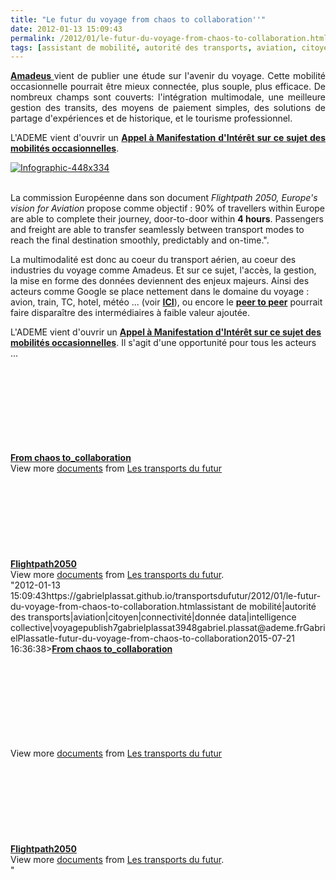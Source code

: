 ```yaml
---
title: "Le futur du voyage from chaos to collaboration''"
date: 2012-01-13 15:09:43
permalink: /2012/01/le-futur-du-voyage-from-chaos-to-collaboration.html
tags: [assistant de mobilité, autorité des transports, aviation, citoyen, connectivité, donnée data, intelligence collective, voyage]
---
```


<p style="text-align: justify;"><a href="http://www.amadeus.com/blog/11/01/from-chaos-to-collaboration-insight-into-the-future-of-travel/" target="_blank"><strong>Amadeus </strong></a>vient de publier une étude sur l'avenir du voyage. Cette mobilité occasionnelle pourrait être mieux connectée, plus souple, plus efficace. De nombreux champs sont couverts: l'intégration multimodale, une meilleure gestion des transits, des moyens de paiement simples, des solutions de partage d'expériences et de historique, et le tourisme professionnel.</p> <p style="text-align: justify;">L'ADEME vient d'ouvrir un <a href="https://gabrielplassat.github.io/transportsdufutur/2011/12/ami-chaines-logistiques-et-mobilites-occasionnelles-des-personnes-ademe.html" target="_blank"><strong>Appel à Manifestation d'Intérêt sur ce sujet des mobilités occasionnelles</strong></a>.</p> <p style="text-align: justify;"><a href="https://gabrielplassat.github.io/transportsdufutur/wp-content/uploads/sites/6/old/6a0120a66d2ad4970b016760763274970b-800wi.jpg" rel="lightbox"><img rel="lightbox[]" alt="Infographic-448x334" class="asset  asset-image at-xid-6a0120a66d2ad4970b016760763274970b" src="/wp-content/uploads/sites/6/old/6a0120a66d2ad4970b016760763274970b-500wi.jpg" style="display: block; margin-left: auto; margin-right: auto;" title="Infographic-448x334" /></a><br /> </p>  <!--more-->  La commission Européenne dans son document <em>Flightpath 2050, Europe's vision for Aviation</em> propose comme objectif : 90% of travellers within Europe are able to complete their journey, door-to-door within <strong>4 hours</strong>. Passengers and freight are able to transfer seamlessly between transport modes to reach the final destination smoothly, predictably and on-time.". <p style=""text-align: justify>La multimodalité est donc au coeur du transport aérien, au coeur des industries du voyage comme Amadeus. Et sur ce sujet, l'accès, la gestion, la mise en forme des données deviennent des enjeux majeurs. Ainsi des acteurs comme Google se place nettement dans le domaine du voyage : avion, train, TC, hotel, météo ... (voir <a href="https://gabrielplassat.github.io/transportsdufutur/2011/12/google-vous-donne-les-vols-ny-to-la-demain-nice-vers-berlin-puis-apres-demain-soleil-plage-moins-500.html"" target=""_self""><strong>ICI</strong></a>), ou encore le <a href="https://gabrielplassat.github.io/transportsdufutur/2012/01/le-nouveau-monde-2012-nm2012-arrive-il-va-en-surprendre-plus-dun.html"" target=""_blank""><strong>peer to peer</strong></a> pourrait faire disparaître des intermédiaires à faible valeur ajoutée.</p> <p style=""text-align: justify>L'ADEME vient d'ouvrir un <a href="https://gabrielplassat.github.io/transportsdufutur/2011/12/ami-chaines-logistiques-et-mobilites-occasionnelles-des-personnes-ademe.html"" target=""_blank""><strong>Appel à Manifestation d'Intérêt sur ce sujet des mobilités occasionnelles</strong></a>. Il s'agit d'une opportunité pour tous les acteurs ...</p> <div id=""__ss_11016813"" style=""width: 477px><strong style=""display: block margin: 12px 0 4px><a href=""http://www.slideshare.net/transportsdufutur/from-chaos-tocollaboration"" target=""_blank"" title=""From chaos to_collaboration"">From chaos to_collaboration</a></strong> <iframe frameborder=""0"" height=""510"" marginheight=""0"" marginwidth=""0"" scrolling=""no"" src=""http://www.slideshare.net/slideshow/embed_code/11016813"" width=""477""></iframe> <div style=""padding: 5px 0 12px>View more <a href=""http://www.slideshare.net/"" target=""_blank"">documents</a> from <a href=""http://www.slideshare.net/transportsdufutur"" target=""_blank"">Les transports du futur</a></div> </div> <div id=""__ss_11017032"" style=""width: 477px><strong style=""display: block margin: 12px 0 4px><a href=""http://www.slideshare.net/transportsdufutur/flightpath2050"" title=""Flightpath2050"">Flightpath2050</a></strong> <object data=""http://static.slidesharecdn.com/swf/doc_player.swf?doc=flightpath2050-120113072441-phpapp01&stripped_title=flightpath2050&userName=transportsdufutur"" height=""510"" id=""__sse11017032"" type=""application/x-shockwave-flash"" width=""477""> <param name=""allowFullScreen"" value=""true"" /> <param name=""allowScriptAccess"" value=""always"" /> <param name=""wmode"" value=""transparent"" /> <param name=""src"" value=""http://static.slidesharecdn.com/swf/doc_player.swf?doc=flightpath2050-120113072441-phpapp01&stripped_title=flightpath2050&userName=transportsdufutur"" /> <param name=""name"" value=""__sse11017032"" /> <param name=""allowfullscreen"" value=""true"" /> </object> <div style=""padding: 5px 0 12px>View more <a href=""http://www.slideshare.net/"">documents</a> from <a href=""http://www.slideshare.net/transportsdufutur"">Les transports du futur</a>.</div> </div>"2012-01-13 15:09:43https://gabrielplassat.github.io/transportsdufutur/2012/01/le-futur-du-voyage-from-chaos-to-collaboration.htmlassistant de mobilité|autorité des transports|aviation|citoyen|connectivité|donnée data|intelligence collective|voyagepublish7gabrielplassat3948gabriel.plassat@ademe.frGabrielPlassatle-futur-du-voyage-from-chaos-to-collaboration2015-07-21 16:36:38><strong style=""display: block><a href=""http://www.slideshare.net/transportsdufutur/from-chaos-tocollaboration"" target=""_blank"" title=""From chaos to_collaboration"">From chaos to_collaboration</a></strong> <iframe frameborder=""0"" height=""510"" marginheight=""0"" marginwidth=""0"" scrolling=""no"" src=""http://www.slideshare.net/slideshow/embed_code/11016813"" width=""477""></iframe> <div style=""padding: 5px 0 12px>View more <a href=""http://www.slideshare.net/"" target=""_blank"">documents</a> from <a href=""http://www.slideshare.net/transportsdufutur"" target=""_blank"">Les transports du futur</a></div> </div> <div id=""__ss_11017032"" style=""width: 477px><strong style=""display: block><a href=""http://www.slideshare.net/transportsdufutur/flightpath2050"" title=""Flightpath2050"">Flightpath2050</a></strong> <object data=""http://static.slidesharecdn.com/swf/doc_player.swf?doc=flightpath2050-120113072441-phpapp01&stripped_title=flightpath2050&userName=transportsdufutur"" height=""510"" id=""__sse11017032"" type=""application/x-shockwave-flash"" width=""477""> <param name=""allowFullScreen"" value=""true"" /> <param name=""allowScriptAccess"" value=""always"" /> <param name=""wmode"" value=""transparent"" /> <param name=""src"" value=""http://static.slidesharecdn.com/swf/doc_player.swf?doc=flightpath2050-120113072441-phpapp01&stripped_title=flightpath2050&userName=transportsdufutur"" /> <param name=""name"" value=""__sse11017032"" /> <param name=""allowfullscreen"" value=""true"" /> </object> <div style=""padding: 5px 0 12px>View more <a href=""http://www.slideshare.net/"">documents</a> from <a href=""http://www.slideshare.net/transportsdufutur"">Les transports du futur</a>.</div> </div>"
